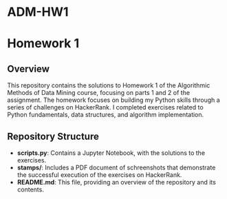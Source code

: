 # ADM-HW1
# Homework 1

## Overview
This repository contains the solutions to Homework 1 of the Algorithmic Methods of Data Mining course, focusing on parts 1 and 2 of the assignment. The homework focuses on building my Python skills through a series of challenges on HackerRank. I completed exercises related to Python fundamentals, data structures, and algorithm implementation.


## Repository Structure
- **scripts.py**: Contains a Jupyter Notebook, with the solutions to the exercises.
- **stamps/**: Includes a PDF document of schreenshots that demonstrate the successful execution of the exercises on HackerRank.
- **README.md**: This file, providing an overview of the repository and its contents.
